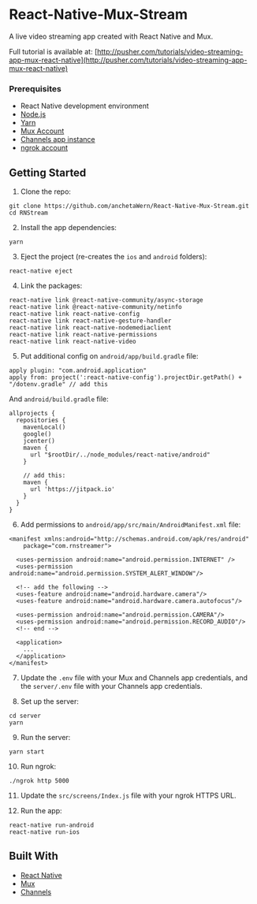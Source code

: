 # React-Native-Mux-Stream

A live video streaming app created with React Native and Mux.

Full tutorial is available at: [http://pusher.com/tutorials/video-streaming-app-mux-react-native](http://pusher.com/tutorials/video-streaming-app-mux-react-native)

### Prerequisites

- React Native development environment
- [Node.js](https://nodejs.org/en/)
- [Yarn](https://yarnpkg.com/en/)
- [Mux Account](https://mux.com/)
- [Channels app instance](https://pusher.com/channels)
- [ngrok account](https://ngrok.com/)

## Getting Started

1.  Clone the repo:

```
git clone https://github.com/anchetaWern/React-Native-Mux-Stream.git
cd RNStream
```

2.  Install the app dependencies:

```
yarn
```

3.  Eject the project (re-creates the `ios` and `android` folders):

```
react-native eject
```

4.  Link the packages:

```
react-native link @react-native-community/async-storage
react-native link @react-native-community/netinfo
react-native link react-native-config
react-native link react-native-gesture-handler
react-native link react-native-nodemediaclient
react-native link react-native-permissions
react-native link react-native-video
```

5.  Put additional config on `android/app/build.gradle` file:

```
apply plugin: "com.android.application"
apply from: project(':react-native-config').projectDir.getPath() + "/dotenv.gradle" // add this
```

And `android/build.gradle` file:

```
allprojects {
  repositories {
    mavenLocal()
    google()
    jcenter()
    maven {
      url "$rootDir/../node_modules/react-native/android"
    }

    // add this:
    maven {
      url 'https://jitpack.io'
    }
  }
}
```

6.  Add permissions to `android/app/src/main/AndroidManifest.xml` file:

```
<manifest xmlns:android="http://schemas.android.com/apk/res/android"
    package="com.rnstreamer">

  <uses-permission android:name="android.permission.INTERNET" />
  <uses-permission android:name="android.permission.SYSTEM_ALERT_WINDOW"/>

  <!-- add the following -->
  <uses-feature android:name="android.hardware.camera"/>
  <uses-feature android:name="android.hardware.camera.autofocus"/>

  <uses-permission android:name="android.permission.CAMERA"/>
  <uses-permission android:name="android.permission.RECORD_AUDIO"/>
  <!-- end -->

  <application>
    ...
  </application>
</manifest>
```

7.  Update the `.env` file with your Mux and Channels app credentials, and the `server/.env` file with your Channels app credentials.

8.  Set up the server:

```
cd server
yarn
```

9.  Run the server:

```
yarn start
```

10. Run ngrok:

```
./ngrok http 5000
```

11. Update the `src/screens/Index.js` file with your ngrok HTTPS URL.

12. Run the app:

```
react-native run-android
react-native run-ios
```

## Built With

- [React Native](http://facebook.github.io/react-native/)
- [Mux](https://mux.com/)
- [Channels](https://pusher.com/channels)
